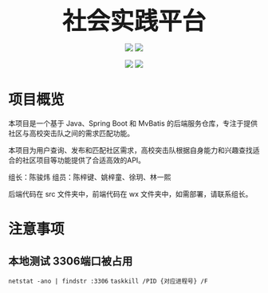 **<p align="center"><font size="10px">社会实践平台</font></p>**

<div align="center">

![](https://img.shields.io/badge/Star-6-yellow)
![](https://img.shields.io/badge/SpringBoot-3.2.5-red)

![](https://img.shields.io/badge/Maven-4.0.0-blue)
![](https://img.shields.io/badge/MyBatis-3.0.3-orange)
</div>

# 项目概览
本项目是一个基于 Java、Spring Boot 和 MvBatis 的后端服务仓库，专注于提供社区与高校突击队之间的需求匹配功能。

本项目为用户查询、发布和匹配社区需求，高校突击队根据自身能力和兴趣查找适合的社区项目等功能提供了合适高效的API。

组长：陈骏炜
组员：陈梓键、姚梓童、徐玥、林一熙

后端代码在 src 文件夹中，前端代码在 wx 文件夹中，如需部署，请联系组长。


# 注意事项
## 本地测试 3306端口被占用
`netstat -ano | findstr :3306`
`taskkill /PID {对应进程号} /F`

